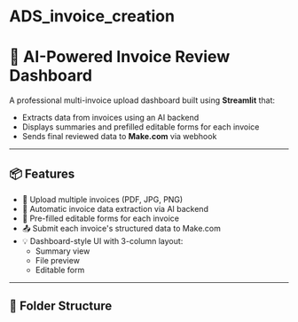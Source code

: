 # ADS_invoice_creation
# 🧾 AI-Powered Invoice Review Dashboard

A professional multi-invoice upload dashboard built using **Streamlit** that:
- Extracts data from invoices using an AI backend
- Displays summaries and prefilled editable forms for each invoice
- Sends final reviewed data to **Make.com** via webhook

---

## 📦 Features

- 📂 Upload multiple invoices (PDF, JPG, PNG)
- 🤖 Automatic invoice data extraction via AI backend
- 📝 Pre-filled editable forms for each invoice
- 📤 Submit each invoice's structured data to Make.com
- 💡 Dashboard-style UI with 3-column layout:
  - Summary view
  - File preview
  - Editable form

---

## 📁 Folder Structure


